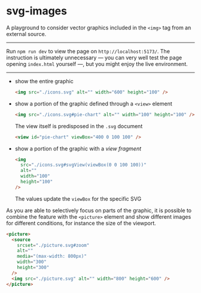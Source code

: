# svg-images

A playground to consider vector graphics included in the `<img>` tag from an external source.

---

Run `npm run dev` to view the page on `http://localhost:5173/`. The instruction is ultimately unnecessary — you can very well test the page opening `index.html` yourself —, but you might enjoy the live environment.

---

- show the entire graphic

  ```html
  <img src="./icons.svg" alt="" width="600" height="100" />
  ```

- show a portion of the graphic defined through a `<view>` element

  ```html
  <img src="./icons.svg#pie-chart" alt="" width="100" height="100" />
  ```

  The view itself is predisposed in the `.svg` document

  ```html
  <view id="pie-chart" viewBox="400 0 100 100" />
  ```

- show a portion of the graphic with a _view fragment_

  ```html
  <img
    src="./icons.svg#svgView(viewBox(0 0 100 100))"
    alt=""
    width="100"
    height="100"
  />
  ```

  The values update the `viewBox` for the specific SVG

As you are able to selectively focus on parts of the graphic, it is possible to combine the feature with the `<picture>` element and show different images for different conditions, for instance the size of the viewport.

```html
<picture>
  <source
    srcset="./picture.svg#zoom"
    alt=""
    media="(max-width: 800px)"
    width="300"
    height="300"
  />
  <img src="./picture.svg" alt="" width="800" height="600" />
</picture>
```
